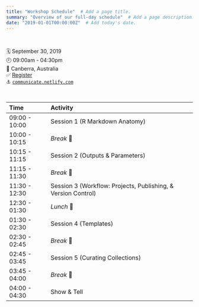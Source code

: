 ```yaml
---
title: "Workshop Schedule"  # Add a page title.
summary: "Overview of our full-day schedule"  # Add a page description.
date: "2019-01-01T00:00:00Z"  # Add today's date.
---
```


<br>

:spiral_calendar:    September 30, 2019  
:clock8:             09:00am - 04:30pm   
:round_pushpin:      Canberra, Australia   
:white_check_mark:   [Register](https://statsoc.org.au/event-3457232)  
:anchor:             [`communicate.netlify.com`](https://communicate.netlify.com/)

<br>

| Time          | Activity                                                      |
|:--------------|:--------------------------------------------------------------|
| 09:00 - 10:00 | Session 1 (R Markdown Anatomy)                                |
| 10:00 - 10:15 | *Break* :tea:                                                 |
| 10:15 - 11:15 | Session 2 (Outputs & Parameters)                              |
| 11:15 - 11:30 | *Break* :tea:                                                 |
| 11:30 - 12:30 | Session 3 (Workflow: Projects, Publishing, & Version Control) |
| 12:30 - 01:30 | *Lunch* :bento:                                               |
| 01:30 - 02:30 | Session 4 (Templates)                                         |
| 02:30 - 02:45 | *Break* :tea:                                                 |
| 02:45 - 03:45 | Session 5 (Curating Collections)                              |
| 03:45 - 04:00 | *Break* :tea:                                                 |
| 04:00 - 04:30 | Show & Tell                                                   |

<br>
